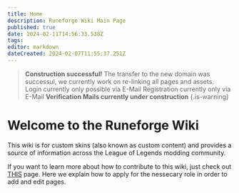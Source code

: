```yaml
---
title: Home
description: Runeforge Wiki Main Page
published: true
date: 2024-02-11T14:56:33.538Z
tags: 
editor: markdown
dateCreated: 2024-02-07T11:55:37.251Z
---
```


> **Construction successful!**
> The transfer to the new domain was successul, we currently work on re-linking all pages and assets.  
>Login currently only possible via E-Mail
>Registration currently only via E-Mail **Verification Mails currently under construction**
{.is-warning}


# Welcome to the Runeforge Wiki
This wiki is for custom skins (also known as custom content) and provides a source of information across the League of Legends modding community.

If you want to learn more about how to contribute to this wiki, just check out [THIS](/posting-guide-landing/apply-con) page. Here we explain how to apply for the nessecary role in order to add and edit pages. 


